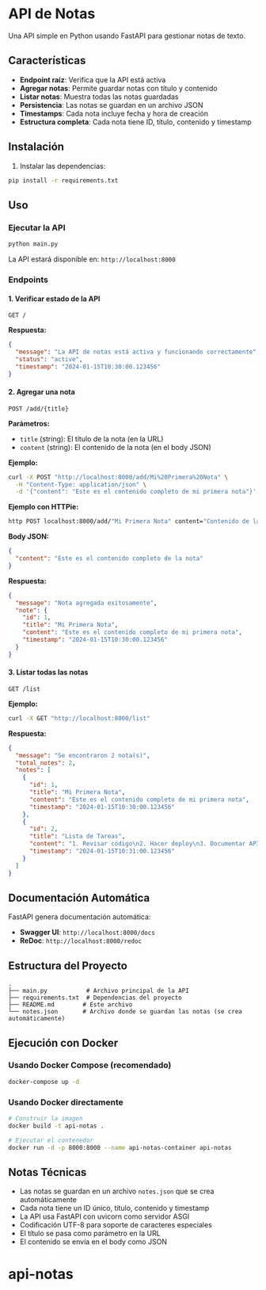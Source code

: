 # API de Notas

Una API simple en Python usando FastAPI para gestionar notas de texto.

## Características

- **Endpoint raíz**: Verifica que la API está activa
- **Agregar notas**: Permite guardar notas con título y contenido
- **Listar notas**: Muestra todas las notas guardadas
- **Persistencia**: Las notas se guardan en un archivo JSON
- **Timestamps**: Cada nota incluye fecha y hora de creación
- **Estructura completa**: Cada nota tiene ID, título, contenido y timestamp

## Instalación

1. Instalar las dependencias:
```bash
pip install -r requirements.txt
```

## Uso

### Ejecutar la API

```bash
python main.py
```

La API estará disponible en: `http://localhost:8000`

### Endpoints

#### 1. Verificar estado de la API
```
GET /
```

**Respuesta:**
```json
{
  "message": "La API de notas está activa y funcionando correctamente",
  "status": "active",
  "timestamp": "2024-01-15T10:30:00.123456"
}
```

#### 2. Agregar una nota
```
POST /add/{title}
```

**Parámetros:**
- `title` (string): El título de la nota (en la URL)
- `content` (string): El contenido de la nota (en el body JSON)

**Ejemplo:**
```bash
curl -X POST "http://localhost:8000/add/Mi%20Primera%20Nota" \
  -H "Content-Type: application/json" \
  -d '{"content": "Este es el contenido completo de mi primera nota"}'
```

**Ejemplo con HTTPie:**
```bash
http POST localhost:8000/add/"Mi Primera Nota" content="Contenido de la nota"
```

**Body JSON:**
```json
{
  "content": "Este es el contenido completo de la nota"
}
```

**Respuesta:**
```json
{
  "message": "Nota agregada exitosamente",
  "note": {
    "id": 1,
    "title": "Mi Primera Nota",
    "content": "Este es el contenido completo de mi primera nota",
    "timestamp": "2024-01-15T10:30:00.123456"
  }
}
```

#### 3. Listar todas las notas
```
GET /list
```

**Ejemplo:**
```bash
curl -X GET "http://localhost:8000/list"
```

**Respuesta:**
```json
{
  "message": "Se encontraron 2 nota(s)",
  "total_notes": 2,
  "notes": [
    {
      "id": 1,
      "title": "Mi Primera Nota",
      "content": "Este es el contenido completo de mi primera nota",
      "timestamp": "2024-01-15T10:30:00.123456"
    },
    {
      "id": 2,
      "title": "Lista de Tareas",
      "content": "1. Revisar código\n2. Hacer deploy\n3. Documentar API",
      "timestamp": "2024-01-15T10:31:00.123456"
    }
  ]
}
```

## Documentación Automática

FastAPI genera documentación automática:

- **Swagger UI**: `http://localhost:8000/docs`
- **ReDoc**: `http://localhost:8000/redoc`

## Estructura del Proyecto

```
.
├── main.py           # Archivo principal de la API
├── requirements.txt  # Dependencias del proyecto
├── README.md        # Este archivo
└── notes.json       # Archivo donde se guardan las notas (se crea automáticamente)
```

## Ejecución con Docker

### Usando Docker Compose (recomendado)
```bash
docker-compose up -d
```

### Usando Docker directamente
```bash
# Construir la imagen
docker build -t api-notas .

# Ejecutar el contenedor
docker run -d -p 8000:8000 --name api-notas-container api-notas
```

## Notas Técnicas

- Las notas se guardan en un archivo `notes.json` que se crea automáticamente
- Cada nota tiene un ID único, título, contenido y timestamp
- La API usa FastAPI con uvicorn como servidor ASGI
- Codificación UTF-8 para soporte de caracteres especiales
- El título se pasa como parámetro en la URL
- El contenido se envía en el body como JSON
# api-notas
